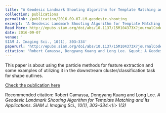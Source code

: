 ```yaml
---
title: "A Geodesic Landmark Shooting Algorithm for Template Matching and Its Applications"
collection: publications
permalink: /publication/2016-09-07-LM-geodesic-shooting
excerpt: 'A Geodesic Landmark Shooting Algorithm for Template Matching and Its Applications'
Read More: http://epubs.siam.org/doi/abs/10.1137/15M104373X?journalCode=sjisbi.'
date: 2016-09-07
venue: '
SIAM J. Imaging Sci., 10(1), 303–334'
paperurl: 'http://epubs.siam.org/doi/abs/10.1137/15M104373X?journalCode=sjisbi'
citation: 'Robert Camassa, Dongyang Kuang and Long Lee. &quot; A Geodesic Landmark Shooting Algorithm for Template Matching and Its Applications;.&quot; <i>SIAM J. Imaging Sci., 10(1), 303–334</i>.' 1(3)
---
```

This paper is about using the particle methods for feature extraction and some examples of utilizing it in the downstream
cluster/classification task for shape outlines.

[Check the publication here](http://epubs.siam.org/doi/abs/10.1137/15M104373X?journalCode=sjisbi)

Recommended citation: Robert Camassa, Dongyang Kuang and Long Lee. <i>A Geodesic Landmark Shooting Algorithm for Template Matching and Its Applications. SIAM J. Imaging Sci., 10(1), 303–334.<\i> 1(3)

